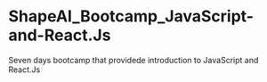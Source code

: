 # ShapeAI_Bootcamp_JavaScript-and-React.Js
Seven days bootcamp that providede introduction to JavaScript and React.Js

